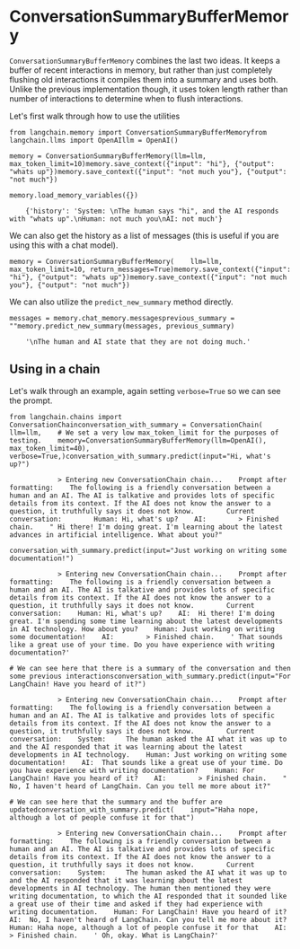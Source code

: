 ConversationSummaryBufferMemory
===============================

`ConversationSummaryBufferMemory` combines the last two ideas. It keeps a buffer of recent interactions in memory, but rather than just completely flushing old interactions it compiles them into a summary and uses both. Unlike the previous implementation though, it uses token length rather than number of interactions to determine when to flush interactions.

Let's first walk through how to use the utilities

    from langchain.memory import ConversationSummaryBufferMemoryfrom langchain.llms import OpenAIllm = OpenAI()

    memory = ConversationSummaryBufferMemory(llm=llm, max_token_limit=10)memory.save_context({"input": "hi"}, {"output": "whats up"})memory.save_context({"input": "not much you"}, {"output": "not much"})

    memory.load_memory_variables({})

        {'history': 'System: \nThe human says "hi", and the AI responds with "whats up".\nHuman: not much you\nAI: not much'}

We can also get the history as a list of messages (this is useful if you are using this with a chat model).

    memory = ConversationSummaryBufferMemory(    llm=llm, max_token_limit=10, return_messages=True)memory.save_context({"input": "hi"}, {"output": "whats up"})memory.save_context({"input": "not much you"}, {"output": "not much"})

We can also utilize the `predict_new_summary` method directly.

    messages = memory.chat_memory.messagesprevious_summary = ""memory.predict_new_summary(messages, previous_summary)

        '\nThe human and AI state that they are not doing much.'

Using in a chain[​](#using-in-a-chain "Direct link to Using in a chain")
------------------------------------------------------------------------

Let's walk through an example, again setting `verbose=True` so we can see the prompt.

    from langchain.chains import ConversationChainconversation_with_summary = ConversationChain(    llm=llm,    # We set a very low max_token_limit for the purposes of testing.    memory=ConversationSummaryBufferMemory(llm=OpenAI(), max_token_limit=40),    verbose=True,)conversation_with_summary.predict(input="Hi, what's up?")

                > Entering new ConversationChain chain...    Prompt after formatting:    The following is a friendly conversation between a human and an AI. The AI is talkative and provides lots of specific details from its context. If the AI does not know the answer to a question, it truthfully says it does not know.        Current conversation:        Human: Hi, what's up?    AI:        > Finished chain.    " Hi there! I'm doing great. I'm learning about the latest advances in artificial intelligence. What about you?"

    conversation_with_summary.predict(input="Just working on writing some documentation!")

                > Entering new ConversationChain chain...    Prompt after formatting:    The following is a friendly conversation between a human and an AI. The AI is talkative and provides lots of specific details from its context. If the AI does not know the answer to a question, it truthfully says it does not know.        Current conversation:    Human: Hi, what's up?    AI:  Hi there! I'm doing great. I'm spending some time learning about the latest developments in AI technology. How about you?    Human: Just working on writing some documentation!    AI:        > Finished chain.    ' That sounds like a great use of your time. Do you have experience with writing documentation?'

    # We can see here that there is a summary of the conversation and then some previous interactionsconversation_with_summary.predict(input="For LangChain! Have you heard of it?")

                > Entering new ConversationChain chain...    Prompt after formatting:    The following is a friendly conversation between a human and an AI. The AI is talkative and provides lots of specific details from its context. If the AI does not know the answer to a question, it truthfully says it does not know.        Current conversation:    System:     The human asked the AI what it was up to and the AI responded that it was learning about the latest developments in AI technology.    Human: Just working on writing some documentation!    AI:  That sounds like a great use of your time. Do you have experience with writing documentation?    Human: For LangChain! Have you heard of it?    AI:        > Finished chain.    " No, I haven't heard of LangChain. Can you tell me more about it?"

    # We can see here that the summary and the buffer are updatedconversation_with_summary.predict(    input="Haha nope, although a lot of people confuse it for that")

                > Entering new ConversationChain chain...    Prompt after formatting:    The following is a friendly conversation between a human and an AI. The AI is talkative and provides lots of specific details from its context. If the AI does not know the answer to a question, it truthfully says it does not know.        Current conversation:    System:     The human asked the AI what it was up to and the AI responded that it was learning about the latest developments in AI technology. The human then mentioned they were writing documentation, to which the AI responded that it sounded like a great use of their time and asked if they had experience with writing documentation.    Human: For LangChain! Have you heard of it?    AI:  No, I haven't heard of LangChain. Can you tell me more about it?    Human: Haha nope, although a lot of people confuse it for that    AI:        > Finished chain.    ' Oh, okay. What is LangChain?'